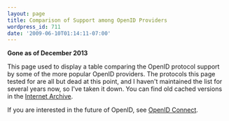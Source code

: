```yaml
---
layout: page
title: Comparison of Support among OpenID Providers
wordpress_id: 711
date: '2009-06-10T01:14:11-07:00'
---
```

**Gone as of December 2013**

This page used to display a table comparing the OpenID protocol support by some of the more popular OpenID providers.
The protocols this page tested for are all but dead at this point, and I haven't maintained the list for several years
now, so I've taken it down.  You can find old cached versions in the [Internet
Archive](https://web.archive.org/web/*/http://willnorris.com/openid-support).

If you are interested in the future of OpenID, see [OpenID Connect](http://openid.net/connect).
